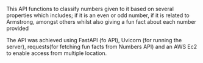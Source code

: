 This API functions to classify numbers given to it based on several properties which includes; if it is an even or odd number, if it is related to Armstrong, amongst others whilst also giving a fun fact about each number provided

The API was achieved using FastAPI (fo API), Uvicorn (for running the server), requests(for fetching fun facts from Numbers API) and an AWS Ec2 to enable access from multiple location.

